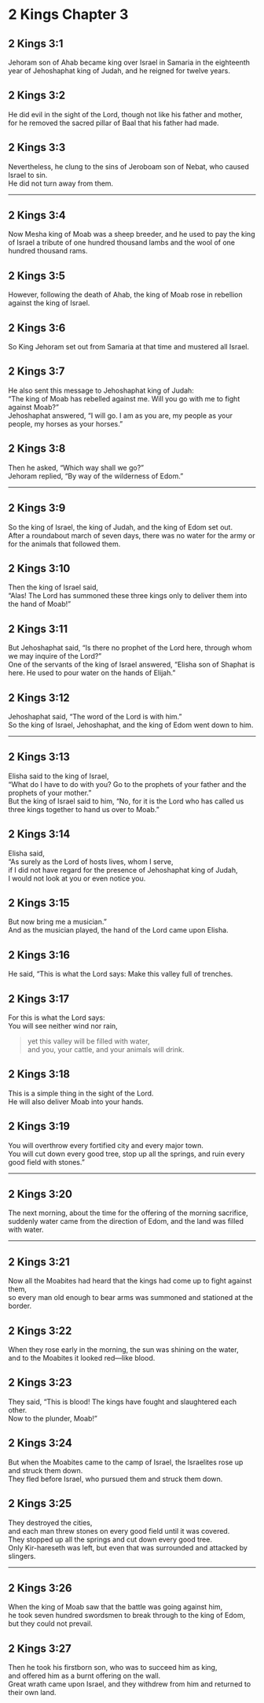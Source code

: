 # 2 Kings Chapter 3

## 2 Kings 3:1

Jehoram son of Ahab became king over Israel in Samaria in the eighteenth year of Jehoshaphat king of Judah, and he reigned for twelve years.

## 2 Kings 3:2

He did evil in the sight of the Lord, though not like his father and mother,  
for he removed the sacred pillar of Baal that his father had made.

## 2 Kings 3:3

Nevertheless, he clung to the sins of Jeroboam son of Nebat, who caused Israel to sin.  
He did not turn away from them.

---

## 2 Kings 3:4

Now Mesha king of Moab was a sheep breeder, and he used to pay the king of Israel a tribute of one hundred thousand lambs and the wool of one hundred thousand rams.

## 2 Kings 3:5

However, following the death of Ahab, the king of Moab rose in rebellion against the king of Israel.

## 2 Kings 3:6

So King Jehoram set out from Samaria at that time and mustered all Israel.

## 2 Kings 3:7

He also sent this message to Jehoshaphat king of Judah:  
“The king of Moab has rebelled against me. Will you go with me to fight against Moab?”  
Jehoshaphat answered, “I will go. I am as you are, my people as your people, my horses as your horses.”

## 2 Kings 3:8

Then he asked, “Which way shall we go?”  
Jehoram replied, “By way of the wilderness of Edom.”

---

## 2 Kings 3:9

So the king of Israel, the king of Judah, and the king of Edom set out.  
After a roundabout march of seven days, there was no water for the army or for the animals that followed them.

## 2 Kings 3:10

Then the king of Israel said,  
“Alas! The Lord has summoned these three kings only to deliver them into the hand of Moab!”

## 2 Kings 3:11

But Jehoshaphat said, “Is there no prophet of the Lord here, through whom we may inquire of the Lord?”  
One of the servants of the king of Israel answered, “Elisha son of Shaphat is here. He used to pour water on the hands of Elijah.”

## 2 Kings 3:12

Jehoshaphat said, “The word of the Lord is with him.”  
So the king of Israel, Jehoshaphat, and the king of Edom went down to him.

---

## 2 Kings 3:13

Elisha said to the king of Israel,  
“What do I have to do with you? Go to the prophets of your father and the prophets of your mother.”  
But the king of Israel said to him, “No, for it is the Lord who has called us three kings together to hand us over to Moab.”

## 2 Kings 3:14

Elisha said,  
“As surely as the Lord of hosts lives, whom I serve,  
if I did not have regard for the presence of Jehoshaphat king of Judah,  
I would not look at you or even notice you.

## 2 Kings 3:15

But now bring me a musician.”  
And as the musician played, the hand of the Lord came upon Elisha.

## 2 Kings 3:16

He said, “This is what the Lord says: Make this valley full of trenches.

## 2 Kings 3:17

For this is what the Lord says:  
You will see neither wind nor rain,

> yet this valley will be filled with water,  
> and you, your cattle, and your animals will drink.

## 2 Kings 3:18

This is a simple thing in the sight of the Lord.  
He will also deliver Moab into your hands.

## 2 Kings 3:19

You will overthrow every fortified city and every major town.  
You will cut down every good tree, stop up all the springs, and ruin every good field with stones.”

---

## 2 Kings 3:20

The next morning, about the time for the offering of the morning sacrifice,  
suddenly water came from the direction of Edom, and the land was filled with water.

---

## 2 Kings 3:21

Now all the Moabites had heard that the kings had come up to fight against them,  
so every man old enough to bear arms was summoned and stationed at the border.

## 2 Kings 3:22

When they rose early in the morning, the sun was shining on the water,  
and to the Moabites it looked red—like blood.

## 2 Kings 3:23

They said, “This is blood! The kings have fought and slaughtered each other.  
Now to the plunder, Moab!”

## 2 Kings 3:24

But when the Moabites came to the camp of Israel, the Israelites rose up and struck them down.  
They fled before Israel, who pursued them and struck them down.

## 2 Kings 3:25

They destroyed the cities,  
and each man threw stones on every good field until it was covered.  
They stopped up all the springs and cut down every good tree.  
Only Kir-hareseth was left, but even that was surrounded and attacked by slingers.

---

## 2 Kings 3:26

When the king of Moab saw that the battle was going against him,  
he took seven hundred swordsmen to break through to the king of Edom, but they could not prevail.

## 2 Kings 3:27

Then he took his firstborn son, who was to succeed him as king,  
and offered him as a burnt offering on the wall.  
Great wrath came upon Israel, and they withdrew from him and returned to their own land.

